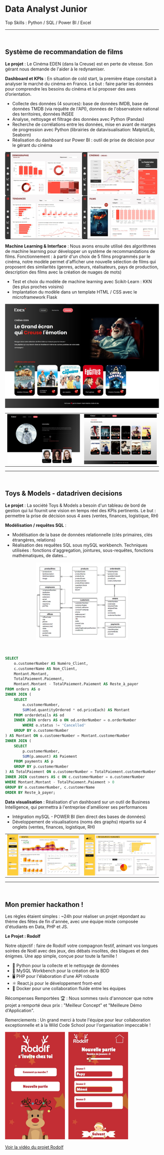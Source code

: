 # Data Analyst Junior
Top Skills : Python / SQL / Power BI / Excel

---
<br>

## Système de recommandation de films 

**Le projet** : Le Cinéma EDEN (dans la Creuse) est en perte de vitesse. Son gérant nous demande de l'aider à le redynamiser.

**Dashboard et KPIs** : En situation de cold start, la première étape consitait à analyser le marché du cinéma en France. Le but : faire parler les données pour comprendre les besoins du cinéma et lui proposer des axes d’orientation. 
- Collecte des données (4 sources): base de données IMDB, base de données TMDB (via requête de l'API), données de l'observatoire national des territoires, données INSEE
- Analyse, nettoyage et filtrage des données avec Python (Pandas)
- Recherche de corrélations entre les données, mise en avant de marges de progression avec Python (librairies de datavisualisation: MatplotLib, Seaborn)
- Réalisation du dashboard sur Power BI : outil de prise de décision pour le gérant du cinéma


<table style="border-collapse: collapse; width: 100%;">
  <tr style="border: none;">
    <td align="center" style="padding: 0; border: none;">
      <img src="/assets/projet2-pagedemo.jpg" alt="Image 1" width="300" style="display: block; margin: 0 auto;"/>
    </td>
    <td align="center" style="padding: 0; border: none;">
      <img src="/assets/projet2-pagecinemas.jpg" alt="Image 2" width="300" style="display: block; margin: 0 auto;"/>
    </td>
  </tr>
  <tr style="border: none;">
    <td align="center" style="padding: 0; border: none;">
      <img src="/assets/projet2-pagetendances.jpg" alt="Image 3" width="300" style="display: block; margin: 0 auto;"/>
    </td>
    <td align="center" style="padding: 0; border: none;">
      <img src="/assets/projet2-pagefilms.jpg" alt="Image 4" width="300" style="display: block; margin: 0 auto;"/>
    </td>
  </tr>
</table>


**Machine Learning & Interface** : Nous avons ensuite utilisé des algorithmes de machine learning pour développer un système de recommandations de films. Fonctionnement : à partir d'un choix de 5 films programmés par le cinéma, notre modèle permet d'afficher une nouvelle sélection de films qui proposent des similarités (genres, acteurs, réalisateurs, pays de production, description des films avec la création de nuages de mots)
- Test et choix du modèle de machine learning avec Scikit-Learn : KKN (les plus proches voisins) 
- Implantation du modèle dans un template HTML / CSS avec le microframework Flask


![App page d'accueil](/assets/EDENwebsite-accueil3.jpg)

<table style="border: none;">
  <tr style="border: none;">
    <td align="center">
      <img src="/assets/EDENwebsite-film1.jpg" alt="Image 1" width="300">
    </td>
    <td align="center">
      <img src="/assets/EDENwebsite-film2.jpg" alt="Image 2" width="300">
    </td>
  </tr>
</table>



---
<br>

## Toys & Models - datadriven decisions

**Le projet** : La société Toys & Models a besoin d'un tableau de bord de gestion qui lui fournit une vision en temps réel des KPIs pertinents. Le but : permettre la prise de décision sous 4 axes (ventes, finances, logistique, RH)

**Modélisation / requêtes SQL** : 
- Modélisation de la base de données relationnelle (clés primaires, clés étrangères, relations) 
- Réalisation des requêtes SQL sous mySQL workbench. Techniques utilisées : fonctions d'aggregation, jointures, sous-requêtes, fonctions mathématiques, de dates...

<div style="text-align: center;">
  <img src="/assets/Modelisation-projet1.jpg" alt="Modélisation Projet 1" width="60%">
</div>
<br><br>

```sql
SELECT 
    o.customerNumber AS Numéro_Client,
    c.customerName AS Nom_Client,
    Montant.Montant,
    TotalPaiement.Paiement,
    Montant.Montant - TotalPaiement.Paiement AS Reste_à_payer
FROM orders AS o
INNER JOIN (
    SELECT 
        o.customerNumber,
        SUM(od.quantityOrdered * od.priceEach) AS Montant
    FROM orderdetails AS od
    INNER JOIN orders AS o ON od.orderNumber = o.orderNumber
        WHERE o.status != 'Cancelled'
    GROUP BY o.customerNumber
) AS Montant ON o.customerNumber = Montant.customerNumber
INNER JOIN (
    SELECT 
        p.customerNumber,
        SUM(p.amount) AS Paiement
    FROM payments AS p
    GROUP BY p.customerNumber
) AS TotalPaiement ON o.customerNumber = TotalPaiement.customerNumber
INNER JOIN customers AS c ON c.customerNumber = o.customerNumber
WHERE Montant.Montant - TotalPaiement.Paiement > 0
GROUP BY o.customerNumber, c.customerName
ORDER BY Reste_à_payer;
```

**Data visualisation** : Réalisation d'un dashboard sur un outil de Business Intelligence, qui permettra à l'entreprise d'améliorer ses performances
- Intégration mySQL - POWER BI (lien direct des bases de données)
- Développement de visualisations (noms des graphs) répartis sur 4 onglets (ventes, finances, logistique, RH)

<table style="border: none;">
  <tr style="border: none;">
    <td align="center">
      <img src="/assets/projet1-pageventes.jpg" alt="Image 1" width="300"/>
    </td>
    <td align="center">
      <img src="/assets/projet1-pagerh.jpg" alt="Image 2" width="300"/>
    </td>
  </tr>
</table>

---
<br>

## Mon premier hackathon ! 

Les règles étaient simples : ~24h pour réaliser un projet répondant au thème des fêtes de fin d'année, avec une équipe mixte composée d'étudiants en Data, PHP et JS. 

**Le Projet : Rodolf** 

Notre objectif : faire de Rodolf votre compagnon festif, animant vos longues soirées de Noël avec des jeux, des débats insolites, des blagues et des énigmes. Une app simple, conçue pour toute la famille !

- 🐍 Python pour la collecte et le nettoyage de données
- 🐬 MySQL Workbench pour la création de la BDD
- 🖥️ PHP pour l'élaboration d'une API robuste
- ⚛️ React.js pour le développement front-end
- 🐳 Docker pour une collaboration fluide entre les équipes

Récompenses Remportées 🏆 : Nous sommes ravis d'annoncer que notre projet a remporté deux prix : "Meilleur Concept" et "Meilleure Démo d'Application".

Remerciements : Un grand merci à toute l'équipe pour leur collaboration exceptionnelle et à la Wild Code School pour l'organisation impeccable ! 

<img src="/assets/Rodolf.png" alt="Rodolp page 1" width="80%" style="text-align: center;">

[Voir la vidéo du projet Rodolf](/assets/AppRodolf.mov)




